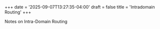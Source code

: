 +++
date = '2025-09-07T13:27:35-04:00'
draft = false
title = 'Intradomain Routing'
+++

Notes on Intra-Domain Routing